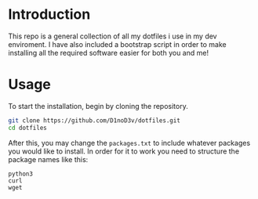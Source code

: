 # Introduction

This repo is a general collection of all my dotfiles i use in my dev enviroment. 
I have also included a bootstrap script in order to make installing all the required software easier for
both you and me!

# Usage

To start the installation, begin by cloning the repository.

```bash
git clone https://github.com/D1noD3v/dotfiles.git
cd dotfiles
``` 
After this, you may change the  ```packages.txt```  to include whatever packages you would like to install.
In order for it to work you need to structure the package names like this:

```
python3
curl
wget
```
